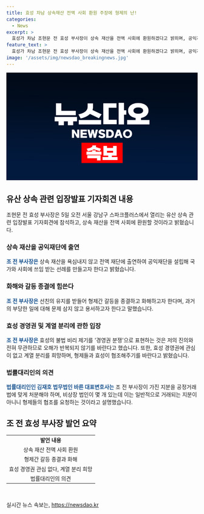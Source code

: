 ```yaml
---
title: 효성 차남 상속재산 전액 사회 환원 주장에 형제의 난!
categories:
  - News
excerpt: >
  효성가 차남 조현문 전 효성 부사장이 상속 재산을 전액 사회에 환원하겠다고 밝히며, 공익재단 설립을 발표했다. 형제간의 갈등을 종결하려는 뜻을 밝힌 그는 부당한 일에 대해 용서하겠다는 뜻을 전하며, 효성 경영권에서 완전히 해방되고 가족 간 독립경영을 희망한다고 밝혔다. 형제들의 협조를 요청하며, 공동상속인도 공익재단 설립에 협조해달라고 덧붙였다.
feature_text: >
  효성가 차남 조현문 전 효성 부사장이 상속 재산을 전액 사회에 환원하겠다고 밝히며, 공익재단 설립을 발표했다. 형제간의 갈등을 종결하려는 뜻을 밝힌 그는 부당한 일에 대해 용서하겠다는 뜻을 전하며, 효성 경영권에서 완전히 해방되고 가족 간 독립경영을 희망한다고 밝혔다. 형제들의 협조를 요청하며, 공동상속인도 공익재단 설립에 협조해달라고 덧붙였다.
image: '/assets/img/newsdao_breakingnews.jpg'
---
```


<p><img src="/assets/img/newsdao_breakingnews.jpg" alt="flaretime 속보" /></p>

<h2 data-ke-size="size26">유산 상속 관련 입장발표 기자회견 내용</h2>

<p>조현문 전 효성 부사장은 5일 오전 서울 강남구 스파크플러스에서 열리는 유산 상속 관련 입장발표 기자회견에 참석하고, 상속 재산을 전액 사회에 환원할 것이라고 밝혔습니다.</p>

<h3>상속 재산을 공익재단에 출연</h3>

<p><b><span style="color: #1a5490;">조 전 부사장은</span></b> 상속 재산을 욕심내지 않고 전액 재단에 출연하여 공익재단을 설립해 국가와 사회에 쓰임 받는 선례를 만들고자 한다고 밝혔습니다.</p>

<h3>화해와 갈등 종결에 힘쓴다</h3>

<p><b><span style="color: #1a5490;">조 전 부사장은</span></b> 선친의 유지를 받들어 형제간 갈등을 종결하고 화해하고자 한다며, 과거의 부당한 일에 대해 문제 삼지 않고 용서하고자 한다고 말했습니다.</p>

<h3>효성 경영권 및 계열 분리에 관한 입장</h3>

<p><b><span style="color: #1a5490;">조 전 부사장은</span></b> 효성의 불법 비리 제기를 '경영권 분쟁'으로 표현하는 것은 저의 진의와 전혀 무관하므로 오해가 반복되지 않기를 바란다고 했습니다. 또한, 효성 경영권에 관심이 없고 계열 분리를 희망하며, 형제들과 효성이 협조해주기를 바란다고 밝혔습니다.</p>

<h3>법률대리인의 의견</h3>

<p><b><span style="color: #1a5490;">법률대리인인 김재호 법무법인 바른 대표변호사는</span></b> 조 전 부사장이 가진 지분을 공정거래법에 맞게 처분해야 하며, 비상장 법인이 몇 개 있는데 이는 일반적으로 거래되는 지분이 아니니 형제들의 협조를 요청하는 것이라고 설명했습니다.</p>

<h2 data-ke-size="size26">조 전 효성 부사장 발언 요약</h2>

<table>
  <tr>
    <td style="text-align: center; height: 17px;"><b>발언 내용</b></td>
  </tr>
  <tr>
    <td style="text-align: center; height: 17px;">상속 재산 전액 사회 환원</td>
  </tr>
  <tr>
    <td style="text-align: center; height: 17px;">형제간 갈등 종결과 화해</td>
  </tr>
  <tr>
    <td style="text-align: center; height: 17px;">효성 경영권 관심 없다, 계열 분리 희망</td>
  </tr>
  <tr>
    <td style="text-align: center; height: 17px;">법률대리인의 의견</td>
  </tr>
</table>

<p data-ke-size="size16">&nbsp;</p>
실시간 뉴스 속보는, <a href="https://newsdao.kr" rel="dofollow">https://newsdao.kr</a>



